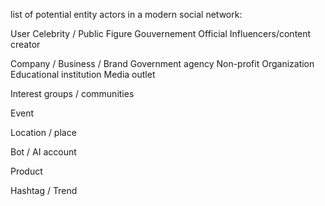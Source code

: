 list of potential entity actors in a modern social network:

User
Celebrity / Public Figure
Gouvernement Official
Influencers/content creator

Company / Business / Brand
Government agency
Non-profit Organization
Educational institution
Media outlet

Interest groups / communities

Event

Location / place

Bot / AI account

Product

Hashtag / Trend
